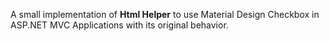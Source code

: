 A small implementation of <b>Html Helper</b> to use Material Design Checkbox in ASP.NET MVC Applications with its original behavior. 

